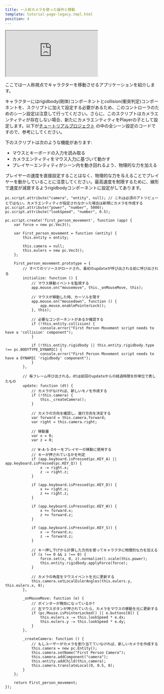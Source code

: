 ```yaml
---
title: 一人称カメラを使った操作と移動
template: tutorial-page-legacy.tmpl.html
position: 4
---
```


<iframe src="http://playcanv.as/p/R0ZMNPBw"></iframe>

ここでは一人称視点でキャラクターを移動させるアプリケーションを紹介します。

キャラクターにはrigidbody(剛体)コンポーネントとcollision(衝突判定)コンポーネントを、スクリプトに加えて設定する必要があるため、このコントローラのためのシーン設定は注意して行ってください。さらに、このスクリプトはカメラエンティティが存在しない場合、新たにカメラエンティティをPlayerの子として設定します。以下が[チュートリアルプロジェクト][1] の中の全シーン設定のコードですので、参考にしてください。

下のスクリプトは次のような機能があります:

* マウスとキーボードの入力を読み取る
* カメラエンティティをマウス入力に基づいて動かす
* プレイヤーエンティティがシーン内を動き回れるよう、物理的な力を加える

プレイヤーの速度を直接設定することはなく、物理的な力を与えることでプレイヤーを動かしていることに注意してください。最高速度を制限するために、線形で速度が減衰するようrigidbodyコンポーネントに設定がしてあります。

~~~javascript~~~
pc.script.attribute("camera", "entity", null); // これは必須のアトリビューとではない。カメラエンティティが指定されなかった場合は新規にカメラを作成する
pc.script.attribute("power", "number", 5000);
pc.script.attribute("lookSpeed", "number", 0.5);

pc.script.create('first_person_movement', function (app) {
    var force = new pc.Vec3();

    var First_person_movement = function (entity) {
        this.entity = entity;

        this.camera = null;
        this.eulers = new pc.Vec3();
    };

    First_person_movement.prototype = {
        // すべてのリソースがロードされ、最初のupdateが呼び出される前に呼び出される
        initialize: function () {
            // マウス移動イベントを監視する
            app.mouse.on("mousemove", this._onMouseMove, this);

            // マウスが移動した時、カーソルを隠す
            app.mouse.on("mousedown", function () {
                app.mouse.enablePointerLock();
            }, this);

            // 必要なコンポーネントがあるか確認する
            if (!this.entity.collision) {
                console.error("First Person Movement script needs to have a 'collision' component");
            }

            if (!this.entity.rigidbody || this.entity.rigidbody.type !== pc.BODYTYPE_DYNAMIC) {
                console.error("First Person Movement script needs to have a DYNAMIC 'rigidbody' component");
            }
        },

        // 毎フレーム呼び出される。dtは前回のupdateからの経過時間を秒単位で表したもの
        update: function (dt) {
            // カメラがなければ、新しいモノを作成する
            if (!this.camera) {
                this._createCamera();
            }

            // カメラの方向を確認し、進行方向を決定する
            var forward = this.camera.forward;
            var right = this.camera.right;

            // 移動量
            var x = 0;
            var z = 0;

            // W-A-S-Dキーをプレイヤーの移動に使用する
            // キーが押されているかを判定
            if (app.keyboard.isPressed(pc.KEY_A) || app.keyboard.isPressed(pc.KEY_Q)) {
                x -= right.x;
                z -= right.z;
            }

            if (app.keyboard.isPressed(pc.KEY_D)) {
                x += right.x;
                z += right.z;
            }

            if (app.keyboard.isPressed(pc.KEY_W)) {
                x += forward.x;
                z += forward.z;
            }

            if (app.keyboard.isPressed(pc.KEY_S)) {
                x -= forward.x;
                z -= forward.z;
            }

            // キー押し下げから計算した方向を使ってキャラクタに物理的な力を加える
            if (x !== 0 && z !== 0) {
                force.set(x, 0, z).normalize().scale(this.power);
                this.entity.rigidbody.applyForce(force);
            }

            // カメラの角度をマウスイベントを元に更新する
            this.camera.setLocalEulerAngles(this.eulers.y, this.eulers.x, 0);
        },

        _onMouseMove: function (e) {
            // ポインターが無効になっているか?
            // 左マウスボタンが押されていたら、カメラをマウスの移動を元に更新する
            if (pc.Mouse.isPointerLocked() || e.buttons[0]) {
                this.eulers.x -= this.lookSpeed * e.dx;
                this.eulers.y -= this.lookSpeed * e.dy;
            }
        },

        _createCamera: function () {
            // もしユーザーがカメラを割り当てていなければ、新しいカメラを作成する
            this.camera = new pc.Entity();
            this.camera.setName("First Person Camera");
            this.camera.addComponent("camera");
            this.entity.addChild(this.camera);
            this.camera.translateLocal(0, 0.5, 0);
        }
    };

    return First_person_movement;
});
~~~

[1]: https://playcanvas.com/project/359952/overview/tutorial-first-person-movement


